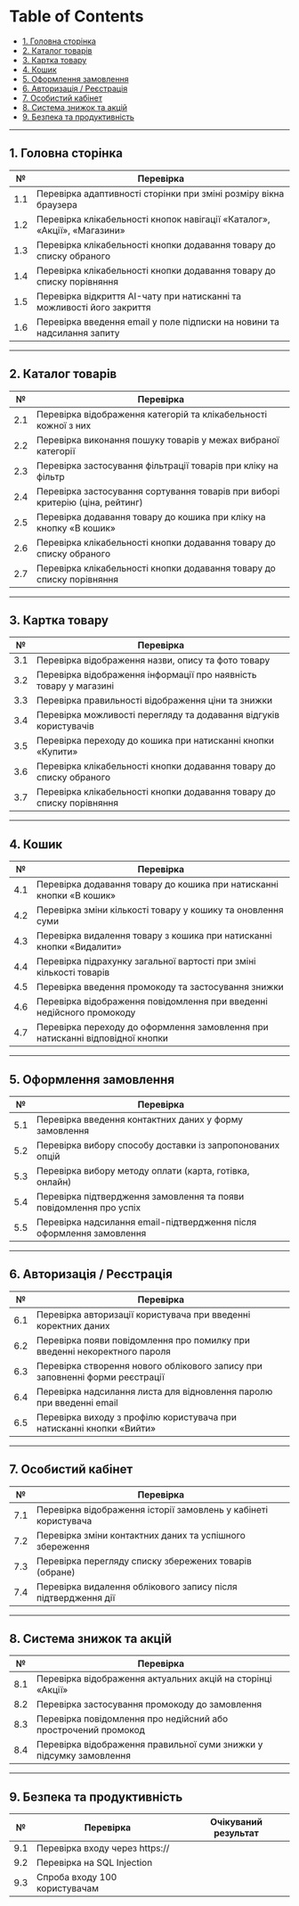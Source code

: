 
Table of Contents
=================
* [1. Головна сторінка](#1-головна-сторінка)
* [2. Каталог товарів](#2-каталог-товарів)
* [3. Картка товару](#3-картка-товару)
* [4. Кошик](#4-кошик)
* [5. Оформлення замовлення](#5-оформлення-замовлення)
* [6. Авторизація / Реєстрація](#6-авторизація--реєстрація)
* [7. Особистий кабінет](#7-особистий-кабінет)
* [8. Система знижок та акцій](#8-система-знижок-та-акцій)
* [9. Безпека та продуктивність](#9-безпека-та-продуктивність)


---

## 1. Головна сторінка

| № | Перевірка |
|---|------------|
| 1.1 | Перевірка адаптивності сторінки при зміні розміру вікна браузера |
| 1.2 | Перевірка клікабельності кнопок навігації «Каталог», «Акції», «Магазини» |
| 1.3 | Перевірка клікабельності кнопки додавання товару до списку обраного |
| 1.4 | Перевірка клікабельності кнопки додавання товару до списку порівняння |
| 1.5 | Перевірка відкриття AI-чату при натисканні та можливості його закриття |
| 1.6 | Перевірка введення email у поле підписки на новини та надсилання запиту |

---

## 2. Каталог товарів

| № | Перевірка |
|---|------------|
| 2.1 | Перевірка відображення категорій та клікабельності кожної з них |
| 2.2 | Перевірка виконання пошуку товарів у межах вибраної категорії |
| 2.3 | Перевірка застосування фільтрації товарів при кліку на фільтр |
| 2.4 | Перевірка застосування сортування товарів при виборі критерію (ціна, рейтинг) |
| 2.5 | Перевірка додавання товару до кошика при кліку на кнопку «В кошик» |
| 2.6 | Перевірка клікабельності кнопки додавання товару до списку обраного |
| 2.7 | Перевірка клікабельності кнопки додавання товару до списку порівняння |

---

## 3. Картка товару

| № | Перевірка |
|---|------------|
| 3.1 | Перевірка відображення назви, опису та фото товару |
| 3.2 | Перевірка відображення інформації про наявність товару у магазині |
| 3.3 | Перевірка правильності відображення ціни та знижки |
| 3.4 | Перевірка можливості перегляду та додавання відгуків користувачів |
| 3.5 | Перевірка переходу до кошика при натисканні кнопки «Купити» |
| 3.6 | Перевірка клікабельності кнопки додавання товару до списку обраного |
| 3.7 | Перевірка клікабельності кнопки додавання товару до списку порівняння |

---

## 4. Кошик

| № | Перевірка |
|---|------------|
| 4.1 | Перевірка додавання товару до кошика при натисканні кнопки «В кошик» |
| 4.2 | Перевірка зміни кількості товару у кошику та оновлення суми |
| 4.3 | Перевірка видалення товару з кошика при натисканні кнопки «Видалити» |
| 4.4 | Перевірка підрахунку загальної вартості при зміні кількості товарів |
| 4.5 | Перевірка введення промокоду та застосування знижки |
| 4.6 | Перевірка відображення повідомлення при введенні недійсного промокоду |
| 4.7 | Перевірка переходу до оформлення замовлення при натисканні відповідної кнопки |

---

## 5. Оформлення замовлення

| № | Перевірка |
|---|------------|
| 5.1 | Перевірка введення контактних даних у форму замовлення |
| 5.2 | Перевірка вибору способу доставки із запропонованих опцій |
| 5.3 | Перевірка вибору методу оплати (карта, готівка, онлайн) |
| 5.4 | Перевірка підтвердження замовлення та появи повідомлення про успіх |
| 5.5 | Перевірка надсилання email-підтвердження після оформлення замовлення |

---

## 6. Авторизація / Реєстрація

| № | Перевірка |
|---|------------|
| 6.1 | Перевірка авторизації користувача при введенні коректних даних |
| 6.2 | Перевірка появи повідомлення про помилку при введенні некоректного пароля |
| 6.3 | Перевірка створення нового облікового запису при заповненні форми реєстрації |
| 6.4 | Перевірка надсилання листа для відновлення паролю при введенні email |
| 6.5 | Перевірка виходу з профілю користувача при натисканні кнопки «Вийти» |

---

## 7. Особистий кабінет

| № | Перевірка |
|---|------------|
| 7.1 | Перевірка відображення історії замовлень у кабінеті користувача |
| 7.2 | Перевірка зміни контактних даних та успішного збереження |
| 7.3 | Перевірка перегляду списку збережених товарів (обране) |
| 7.4 | Перевірка видалення облікового запису після підтвердження дії |

---

## 8. Система знижок та акцій

| № | Перевірка |
|---|------------|
| 8.1 | Перевірка відображення актуальних акцій на сторінці «Акції» |
| 8.2 | Перевірка застосування промокоду до замовлення |
| 8.3 | Перевірка повідомлення про недійсний або прострочений промокод |
| 8.4 | Перевірка відображення правильної суми знижки у підсумку замовлення |

---

## 9. Безпека та продуктивність

| № | Перевірка | Очікуваний результат |
|---|------------|----------------------|
| 9.1 | Перевірка входу через https:// | 
| 9.2 | Перевірка на SQL Injection | 
| 9.3 | Спроба входу 100 користувачам |
